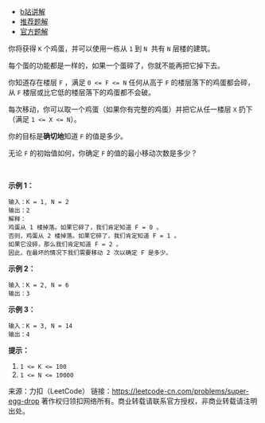 * [b站讲解](https://www.bilibili.com/video/BV1KE41137PK/)
* [推荐题解](https://leetcode-cn.com/problems/super-egg-drop/solution/dong-tai-gui-hua-zhi-jie-shi-guan-fang-ti-jie-fang/)
* [官方题解](https://leetcode-cn.com/problems/super-egg-drop/solution/ji-dan-diao-luo-by-leetcode-solution/)

你将获得 ```K``` 个鸡蛋，并可以使用一栋从 ```1``` 到 ```N```  共有 ```N``` 层楼的建筑。

每个蛋的功能都是一样的，如果一个蛋碎了，你就不能再把它掉下去。

你知道存在楼层 ```F``` ，满足 ```0 <= F <= N``` 任何从高于 ```F``` 的楼层落下的鸡蛋都会碎，从 ```F``` 楼层或比它低的楼层落下的鸡蛋都不会破。

每次移动，你可以取一个鸡蛋（如果你有完整的鸡蛋）并把它从任一楼层 ```X``` 扔下（满足 ```1 <= X <= N```）。

你的目标是**确切地**知道 ```F``` 的值是多少。

无论 ```F``` 的初始值如何，你确定 ```F``` 的值的最小移动次数是多少？

 

**示例 1：**
```
输入：K = 1, N = 2
输出：2
解释：
鸡蛋从 1 楼掉落。如果它碎了，我们肯定知道 F = 0 。
否则，鸡蛋从 2 楼掉落。如果它碎了，我们肯定知道 F = 1 。
如果它没碎，那么我们肯定知道 F = 2 。
因此，在最坏的情况下我们需要移动 2 次以确定 F 是多少。
```
**示例 2：**
```
输入：K = 2, N = 6
输出：3
```
**示例 3：**
```
输入：K = 3, N = 14
输出：4
```

**提示：**

1. ```1 <= K <= 100```
2. ```1 <= N <= 10000```

来源：力扣（LeetCode）
链接：https://leetcode-cn.com/problems/super-egg-drop
著作权归领扣网络所有。商业转载请联系官方授权，非商业转载请注明出处。
